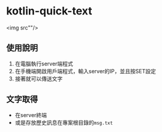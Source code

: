 # kotlin-quick-text

<img src""/>

## 使用說明
1. 在電腦執行server端程式
2. 在手機端開啟用戶端程式，輸入server的IP，並且按SET設定
3. 接著就可以傳送文字

## 文字取得
* 在server終端
* 或是存放歷史訊息在專案根目錄的`msg.txt`

